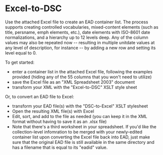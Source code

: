 Excel-to-DSC
============
Use the attached Excel file to create an EAD container list. The process supports creating controlled vocabularies, mixed-content elements (such as title, persname, emph elements, etc.), date elements with ISO-8601 date normalizations, and a hierarchy up to 12 levels deep. Any of the column values may also be repeated now -- resulting in multiple unitdate values at any level of description, for instance -- by adding a new row and setting its level equal to 0.

To get started:

* enter a container list in the attached Excel file, following the examples provided (hiding any of the 55 columns that you won't need to utilize)
* save the Excel file as an "XML Spreadsheet 2003" document
* transform your XML with the "Excel-to-DSC" XSLT style sheet

Or, to convert an EAD file to Excel:
* transform your EAD file(s) with the "DSC-to-Excel" XSLT stylesheet
* Open the resulting XML file(s) with Excel
* Edit, sort, and add to the file as needed (you can keep it in the XML format without having to save it as an .xlsx file)
* Note that there's a third worksheet in your spreadsheet. If you'd like the collection-level infomration to be merged with your newly-edited container list upon converting the Excel file back into EAD, just make sure that the original EAD file is still available in the same directory and has a filename that is equal to its "eadid" value.
